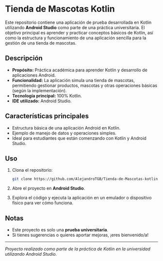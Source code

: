 # Tienda de Mascotas Kotlin

Este repositorio contiene una aplicación de prueba desarrollada en Kotlin utilizando **Android Studio** como parte de una práctica universitaria. El objetivo principal es aprender y practicar conceptos básicos de Kotlin, así como la estructura y funcionamiento de una aplicación sencilla para la gestión de una tienda de mascotas.

## Descripción

- **Propósito:** Práctica académica para aprender Kotlin y desarrollo de aplicaciones Android.
- **Funcionalidad:** La aplicación simula una tienda de mascotas, permitiendo gestionar productos, mascotas y otras operaciones básicas (según la implementación).
- **Tecnología principal:** 100% Kotlin.
- **IDE utilizado:** Android Studio.

## Características principales

- Estructura básica de una aplicación Android en Kotlin.
- Ejemplo de manejo de datos y operaciones simples.
- Ideal para estudiantes que están comenzando con Kotlin y Android Studio.

## Uso

1. Clona el repositorio:
   ```bash
   git clone https://github.com/AlejandroTGB/Tienda-de-Mascotas-kotlin.git
   ```

2. Abre el proyecto en **Android Studio**.

3. Explora el código y ejecuta la aplicación en un emulador o dispositivo físico para ver cómo funciona.

## Notas

- Este proyecto es solo una **prueba universitaria**.
- Si tienes sugerencias o quieres aportar mejoras, ¡eres bienvenido/a!

---

*Proyecto realizado como parte de la práctica de Kotlin en la universidad utilizando Android Studio.*
